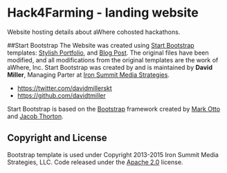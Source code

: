 # Hack4Farming - landing website

Website hosting details about aWhere cohosted hackathons.

##Start Bootstrap
The Website was created using [Start Bootstrap](http://startbootstrap.com/) templates: [Stylish Portfolio](http://startbootstrap.com/template-overviews/stylish-portfolio/), and [Blog Post](http://startbootstrap.com/template-overviews/blog-post/). The original files have been modified, and all modifications from the original templates are the work of aWhere, Inc. Start Bootstrap was created by and is maintained by **David Miller**, Managing Parter at [Iron Summit Media Strategies](http://www.ironsummitmedia.com/).

* https://twitter.com/davidmillerskt
* https://github.com/davidtmiller

Start Bootstrap is based on the [Bootstrap](http://getbootstrap.com/) framework created by [Mark Otto](https://twitter.com/mdo) and [Jacob Thorton](https://twitter.com/fat).

## Copyright and License

Bootstrap template is used under Copyright 2013-2015 Iron Summit Media Strategies, LLC. Code released under the [Apache 2.0](https://github.com/IronSummitMedia/startbootstrap-stylish-portfolio/blob/gh-pages/LICENSE) license.
